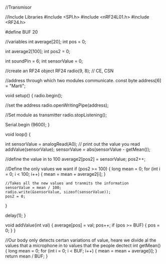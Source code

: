//Transmisor

//Include Libraries
#include <SPI.h>
#include <nRF24L01.h>
#include <RF24.h>

#define BUF 20

//variables
int average[20];
int pos = 0;

int average2[100];
int pos2 = 0;

int soundPin = 6;
int sensorValue = 0;

//create an RF24 object
RF24 radio(9, 8);  // CE, CSN

//address through which two modules communicate.
const byte address[6] = "Marti";

void setup()
{
  radio.begin();

  //set the address
  radio.openWritingPipe(address);

  //Set module as transmitter
  radio.stopListening();

  Serial.begin (9600);
}

void loop()
{

  int sensorValue = analogRead(A0);
  // print out the value you read
  addValue(sensorValue);
  sensorValue = abs(sensorValue - getMean());

  //define the value in to 100
  average2[pos2] = sensorValue;
  pos2++;

  //Define the only values we want
  if (pos2 >= 100) {
    long mean = 0;
    for (int i = 0; i < 100; i++) {
      mean = mean + average2[i];
    }

    //Takes all the new values and tranmits the information
    sensorValue = mean / 100;
    radio.write(&sensorValue, sizeof(sensorValue));
    pos2 = 0;
  }

  delay(1);
}

void addValue(int val) {
  average[pos] = val;
  pos++;
  if (pos >= BUF) {
    pos = 0;
  }
}

//Our body only detects certan variations of value, heare we divide al the values that a microphone in to values that the people dectect
int getMean() {
  long mean = 0;
  for (int i = 0; i < BUF; i++) {
    mean = mean + average[i];
  }
  return mean / BUF;
}

